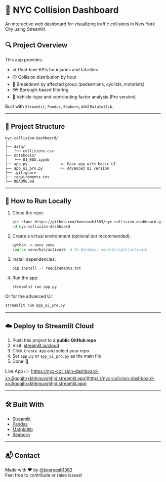 # 🚦 NYC Collision Dashboard

An interactive web dashboard for visualizing traffic collisions in New York City using Streamlit.

## 🔍 Project Overview

This app provides:
- 📊 Real-time KPIs for injuries and fatalities
- 🕒 Collision distribution by hour
- 🚸 Breakdown by affected group (pedestrians, cyclists, motorists)
- 🗺️ Borough-based filtering
- 🚗 Vehicle-type and contributing factor analysis (Pro version)

Built with `Streamlit`, `Pandas`, `Seaborn`, and `Matplotlib`.

---

## 📁 Project Structure

```
nyc-collision-dashboard/
│
├── data/
│   └── collisions.csv
├── notebooks/
│   └── 01_EDA.ipynb
├── app.py               <- Base app with basic UI
├── app_ui_pro.py        <- Advanced UI version
├── .gitignore
├── requirements.txt
└── README.md
```

---

## 🚀 How to Run Locally

1. Clone the repo:
   ```bash
   git clone https://github.com/kooroosh1363/nyc-collision-dashboard.git
   cd nyc-collision-dashboard
   ```

2. Create a virtual environment (optional but recommended):
   ```bash
   python -m venv venv
   source venv/bin/activate  # On Windows: venv\Scripts\activate
   ```

3. Install dependencies:
   ```bash
   pip install -r requirements.txt
   ```

4. Run the app:
   ```bash
   streamlit run app.py
   ```

Or for the advanced UI:
```bash
streamlit run app_ui_pro.py
```

---

## ☁️ Deploy to Streamlit Cloud

1. Push this project to a **public GitHub repo**
2. Visit: [streamlit.io/cloud](https://streamlit.io/cloud)
3. Click `Create App` and select your repo
4. Set `app.py` or `app_ui_pro.py` as the main file
5. Done! 🚀

Live App 👉 [https://nyc-collision-dashboard-xru5gcgjhrxkhhmuvghhjd.streamlit.app](https://nyc-collision-dashboard-xru5gcgjhrxkhhmuvghhjd.streamlit.app)

---

## 🛠 Built With

- [Streamlit](https://streamlit.io/)
- [Pandas](https://pandas.pydata.org/)
- [Matplotlib](https://matplotlib.org/)
- [Seaborn](https://seaborn.pydata.org/)

---

## 📬 Contact

Made with ❤️ by [@kooroosh1363](https://github.com/kooroosh1363)  
Feel free to contribute or raise issues!
